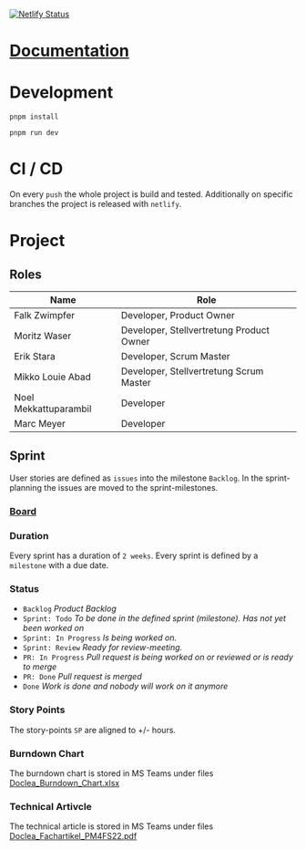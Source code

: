 [![Netlify Status](https://api.netlify.com/api/v1/badges/97257f5d-1ddc-4318-a2f2-def9a8be7bf1/deploy-status)](https://app.netlify.com/sites/doclea/deploys)

# [Documentation](docs/index.md)

# Development

```
pnpm install
```

```
pnpm run dev
```

# CI / CD

On every `push` the whole project is build and tested. Additionally on specific branches the project is released with `netlify`.

# Project

## Roles

| Name                  | Role                                     |
| --------------------- | ---------------------------------------- |
| Falk Zwimpfer         | Developer, Product Owner                 |
| Moritz Waser          | Developer, Stellvertretung Product Owner |
| Erik Stara            | Developer, Scrum Master                  |
| Mikko Louie Abad      | Developer, Stellvertretung Scrum Master  |
| Noel Mekkattuparambil | Developer                                |
| Marc Meyer            | Developer                                |

## Sprint

User stories are defined as `issues` into the milestone `Backlog`. In the sprint-planning the issues are moved to the sprint-milestones.

### [Board](https://github.com/users/FalkZ/projects/2/views/2)

### Duration

Every sprint has a duration of `2 weeks`. Every sprint is defined by a `milestone` with a due date.

### Status

- `Backlog` _Product Backlog_
- `Sprint: Todo` _To be done in the defined sprint (milestone). Has not yet been worked on_
- `Sprint: In Progress` _Is being worked on._
- `Sprint: Review` _Ready for review-meeting._
- `PR: In Progress` _Pull request is being worked on or reviewed or is ready to merge_
- `PR: Done` _Pull request is merged_
- `Done` _Work is done and nobody will work on it anymore_

### Story Points

The story-points `SP` are aligned to +/- hours.

### Burndown Chart

The burndown chart is stored in MS Teams under files [Doclea_Burndown_Chart.xlsx](https://zhaw.sharepoint.com/:x:/s/PM4Doclea/EYVPOceyMERGoH3cm_8GU18BaUObmT175e3nHpUQGCEB6Q?e=gtbt9B)

### Technical Artivcle

The technical article is stored in MS Teams under files [Doclea_Fachartikel_PM4FS22.pdf](https://zhaw.sharepoint.com/:b:/s/PM4Doclea/EbC5CZv1eYZFiPZ1FuwK7ZgBuTfvD5ZiD7_tagiDTwmW3w?e=ZeZxFg)
